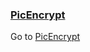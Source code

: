 ### [PicEncrypt](http://picencrypt.github.io)
 Go to [PicEncrypt](http://picencrypt.netlify.app/main.html)
